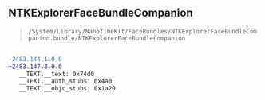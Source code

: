 ## NTKExplorerFaceBundleCompanion

> `/System/Library/NanoTimeKit/FaceBundles/NTKExplorerFaceBundleCompanion.bundle/NTKExplorerFaceBundleCompanion`

```diff

-2483.144.1.0.0
+2483.147.3.0.0
   __TEXT.__text: 0x74d0
   __TEXT.__auth_stubs: 0x4a0
   __TEXT.__objc_stubs: 0x1a20

```

